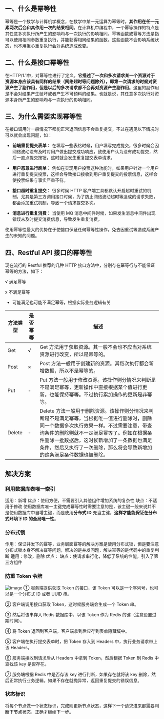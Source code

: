 ## 一、什么是幂等性
幂等是一个数学与计算机学概念，在数学中某一元运算为幂等时，**其作用在任一元素两次后会和其作用一次的结果相同**。在计算机中编程中，一个幂等操作的特点是其任意多次执行所产生的影响均与一次执行的影响相同。幂等函数或幂等方法是指可以使用相同参数重复执行，并能获得相同结果的函数。这些函数不会影响系统状态，也不用担心重复执行会对系统造成改变。
## 二、什么是接口幂等性
在HTTP/1.1中，对幂等性进行了定义。**它描述了一次和多次请求某一个资源对于资源本身应该具有同样的结果（网络超时等问题除外），即第一次请求的时候对资源产生了副作用，但是以后的多次请求都不会再对资源产生副作用**。这里的副作用是不会对结果产生破坏或者产生不可预料的结果。也就是说，其任意多次执行对资源本身所产生的影响均与一次执行的影响相同。
## 三、为什么需要实现幂等性
在接口调用时一般情况下都能正常返回信息不会重复提交，不过在遇见以下情况时可以就会出现问题，如：


- **前端重复提交表单：** 在填写一些表格时候，用户填写完成提交，很多时候会因网络波动没有及时对用户做出提交成功响应，致使用户认为没有成功提交，然后一直点提交按钮，这时就会发生重复提交表单请求。


- **用户恶意进行刷单：** 例如在实现用户投票这种功能时，如果用户针对一个用户进行重复提交投票，这样会导致接口接收到用户重复提交的投票信息，这样会使投票结果与事实严重不符。


- **接口超时重复提交：** 很多时候 HTTP 客户端工具都默认开启超时重试的机制，尤其是第三方调用接口时候，为了防止网络波动超时等造成的请求失败，都会添加重试机制，导致一个请求提交多次。


- **消息进行重复消费：** 当使用 MQ 消息中间件时候，如果发生消息中间件出现错误未及时提交消费信息，导致发生重复消费。


使用幂等性最大的优势在于使接口保证任何幂等性操作，免去因重试等造成系统产生的未知的问题。


## 四、Restful API 接口的幂等性
现在流行的 Restful 推荐的几种 HTTP 接口方法中，分别存在幂等行与不能保证幂等的方法，如下：


√ 满足幂等


x 不满足幂等


- 可能满足也可能不满足幂等，根据实际业务逻辑有关




|方法类型|是否幂等|描述
|---|---|---
|Get|√|Get 方法用于获取资源。其一般不会也不应当对系统资源进行改变，所以是幂等的。
|Post|×|Post 方法一般用于创建新的资源。其每次执行都会新增数据，所以不是幂等的。
|Put|-|Put 方法一般用于修改资源。该操作则分情况来判断是不是满足幂等，更新操作中直接根据某个值进行更新，也能保持幂等。不过执行累加操作的更新是非幂等。
|Delete|-|Delete 方法一般用于删除资源。该操作则分情况来判断是不是满足幂等，当根据唯一值进行删除时，删除同一个数据多次执行效果一样。不过需要注意，带查询条件的删除则就不一定满足幂等了。例如在根据条件删除一批数据后，这时候新增加了一条数据也满足条件，然后又执行了一次删除，那么将会导致新增加的这条满足条件数据也被删除。


## 解决方案
### 利用数据库表唯一索引
适用：新增
优点：使用方便，不需要引入其他组件增加系统的复杂性
缺点：不适用于修改
使用数据库唯一主键完成幂等性时需要注意的是，该主键一般来说并不是使用数据库中自增主键，而是使用**分布式 ID** 充当主键，**这样才能能保证在分布式环境下 ID 的全局唯一性**。
### 分布式锁
作用：保证并发下的幂等，业务层面幂等的解决方案是使用分布式锁，但是要注意分布式锁本身不解决幂等问题，解决的是并发问题，解决幂等的是代码中的重复判断
适用：修改，删除
优点：
缺点：使请求串行化，降低了系统的性能，引入了第三方组件

### 防重 Token 令牌
![image](https://pic2.zhimg.com/80/v2-8f795ffcd8abee2ad6ef95ba44c90ced_1440w.jpg)
① 服务端提供获取 Token 的接口，该 Token 可以是一个序列号，也可以是一个分布式 ID 或者 UUID 串。


② 客户端调用接口获取 Token，这时候服务端会生成一个 Token 串。


③ 然后将该串存入 Redis 数据库中，以该 Token 作为 Redis 的键（注意设置过期时间）。


④ 将 Token 返回到客户端，客户端拿到后应存到表单隐藏域中。


⑤ 客户端在执行提交表单时，把 Token 存入到 Headers 中，执行业务请求带上该 Headers。


⑥ 服务端接收到请求后从 Headers 中拿到 Token，然后根据 Token 到 Redis 中查找该 key 是否存在。


⑦ 服务端根据 Redis 中是否存该 key 进行判断，如果存在就将该 key 删除，然后正常执行业务逻辑。如果不存在就抛异常，返回重复提交的错误信息。

### 状态标识

将每个节点做一个状态标识，完成则更新节点状态，这样下一个请求进来都需要判断下节点状态，正确才继续下一步。


